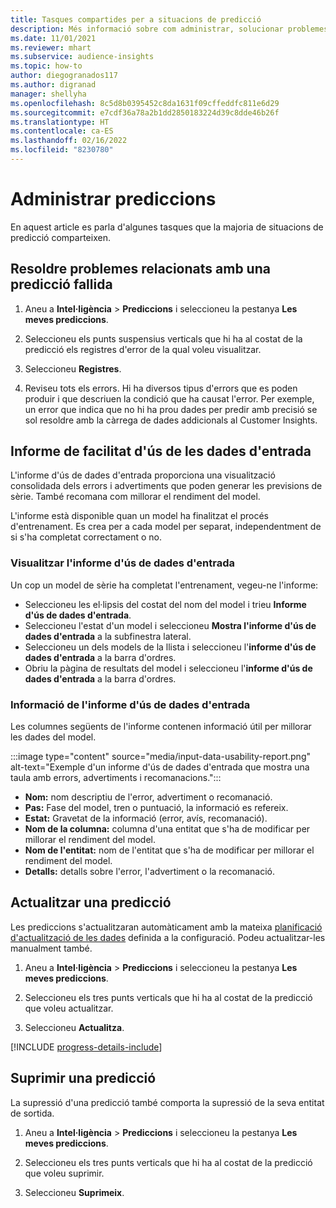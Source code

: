 ```yaml
---
title: Tasques compartides per a situacions de predicció
description: Més informació sobre com administrar, solucionar problemes i millor les prediccions.
ms.date: 11/01/2021
ms.reviewer: mhart
ms.subservice: audience-insights
ms.topic: how-to
author: diegogranados117
ms.author: digranad
manager: shellyha
ms.openlocfilehash: 8c5d8b0395452c8da1631f09cffeddfc811e6d29
ms.sourcegitcommit: e7cdf36a78a2b1dd2850183224d39c8dde46b26f
ms.translationtype: HT
ms.contentlocale: ca-ES
ms.lasthandoff: 02/16/2022
ms.locfileid: "8230780"
---
```

# <a name="manage-predictions"></a>Administrar prediccions

En aquest article es parla d'algunes tasques que la majoria de situacions de predicció comparteixen.

## <a name="troubleshoot-a-failed-prediction"></a>Resoldre problemes relacionats amb una predicció fallida

1. Aneu a **Intel·ligència** > **Prediccions** i seleccioneu la pestanya **Les meves prediccions**.

1. Seleccioneu els punts suspensius verticals que hi ha al costat de la predicció els registres d'error de la qual voleu visualitzar.

1. Seleccioneu **Registres**.

1. Reviseu tots els errors. Hi ha diversos tipus d'errors que es poden produir i que descriuen la condició que ha causat l'error. Per exemple, un error que indica que no hi ha prou dades per predir amb precisió se sol resoldre amb la càrrega de dades addicionals al Customer Insights.

## <a name="input-data-usability-report"></a>Informe de facilitat d'ús de les dades d'entrada

L'informe d'ús de dades d'entrada proporciona una visualització consolidada dels errors i advertiments que poden generar les previsions de sèrie. També recomana com millorar el rendiment del model.

L'informe està disponible quan un model ha finalitzat el procés d'entrenament. Es crea per a cada model per separat, independentment de si s'ha completat correctament o no.

### <a name="view-the-input-data-usability-report"></a>Visualitzar l'informe d'ús de dades d'entrada

Un cop un model de sèrie ha completat l'entrenament, vegeu-ne l'informe:
- Seleccioneu les el·lipsis del costat del nom del model i trieu **Informe d'ús de dades d'entrada**.
- Seleccioneu l'estat d'un model i seleccioneu **Mostra l'informe d'ús de dades d'entrada** a la subfinestra lateral.
- Seleccioneu un dels models de la llista i seleccioneu l'**informe d'ús de dades d'entrada** a la barra d'ordres.
- Obriu la pàgina de resultats del model i seleccioneu l'**informe d'ús de dades d'entrada** a la barra d'ordres.

### <a name="information-in-the-input-data-usability-report"></a>Informació de l'informe d'ús de dades d'entrada

Les columnes següents de l'informe contenen informació útil per millorar les dades del model.

:::image type="content" source="media/input-data-usability-report.png" alt-text="Exemple d'un informe d'ús de dades d'entrada que mostra una taula amb errors, advertiments i recomanacions.":::

- **Nom:** nom descriptiu de l'error, advertiment o recomanació.
- **Pas:** Fase del model, tren o puntuació, la informació es refereix.
- **Estat:** Gravetat de la informació (error, avís, recomanació).
- **Nom de la columna:** columna d'una entitat que s'ha de modificar per millorar el rendiment del model.
- **Nom de l'entitat:** nom de l'entitat que s'ha de modificar per millorar el rendiment del model.
- **Detalls:** detalls sobre l'error, l'advertiment o la recomanació.

## <a name="refresh-a-prediction"></a>Actualitzar una predicció

Les prediccions s'actualitzaran automàticament amb la mateixa [planificació d'actualització de les dades](system.md#schedule-tab) definida a la configuració. Podeu actualitzar-les manualment també.

1. Aneu a **Intel·ligència** > **Prediccions** i seleccioneu la pestanya **Les meves prediccions**.

1. Seleccioneu els tres punts verticals que hi ha al costat de la predicció que voleu actualitzar.

1. Seleccioneu **Actualitza**.

[!INCLUDE [progress-details-include](../includes/progress-details-pane.md)]

## <a name="delete-a-prediction"></a>Suprimir una predicció

La supressió d'una predicció també comporta la supressió de la seva entitat de sortida.

1. Aneu a **Intel·ligència** > **Prediccions** i seleccioneu la pestanya **Les meves prediccions**.

1. Seleccioneu els tres punts verticals que hi ha al costat de la predicció que voleu suprimir.

1. Seleccioneu **Suprimeix**.
